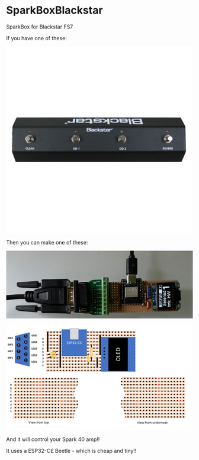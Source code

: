 # SparkBoxBlackstar
SparkBox for Blackstar FS7

If you have one of these:

<p align="center">
  <img src="https://github.com/paulhamsh/SparkBoxBlackstar/blob/main/Blackstarr FS7.jpg" width="700" title="FS7">
</p>


Then you can make one of these:

<p align="center">
  <img src="https://github.com/paulhamsh/SparkBoxBlackstar/blob/main/Blackstar Circuit.jpg" width="700" title="FS7">
</p>

<p align="center">
  <img src="https://github.com/paulhamsh/SparkBoxBlackstar/blob/main/Blackstar Pedal.jpg" width="700" title="FS7">
</p>


And it will control your Spark 40 amp!! 

It uses a ESP32-C£ Beetle - which is cheap and tiny!!    


